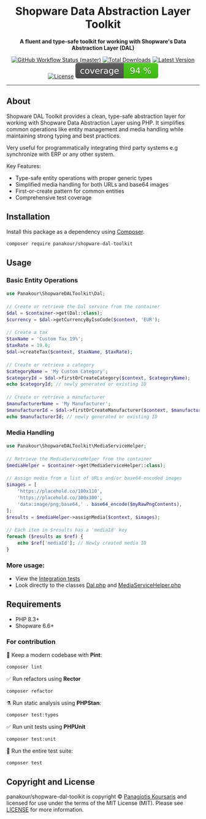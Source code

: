 # <h1 align="center">Shopware Data Abstraction Layer Toolkit</h1>

<p align="center">
    <strong>A fluent and type-safe toolkit for working with Shopware's Data Abstraction Layer (DAL)</strong>
</p>

<p align="center">
    <a href="https://github.com/panakour/shopware-dal-toolkit/actions"><img alt="GitHub Workflow Status (master)" src="https://github.com/panakour/shopware-dal-toolkit/actions/workflows/tests.yml/badge.svg"></a>
    <a href="https://packagist.org/packages/panakour/shopware-dal-toolkit"><img alt="Total Downloads" src="https://img.shields.io/packagist/dt/panakour/shopware-dal-toolkit"></a>
    <a href="https://packagist.org/packages/panakour/shopware-dal-toolkit"><img alt="Latest Version" src="https://img.shields.io/packagist/v/panakour/shopware-dal-toolkit"></a>
    <a href="https://packagist.org/packages/panakour/shopware-dal-toolkit"><img alt="License" src="https://img.shields.io/packagist/l/panakour/shopware-dal-toolkit"></a>
    <a href="./coverage-badge.svg"><img alt="Code Coverage Badge" src="./coverage-badge.svg"></a>
</p>

------

## About

Shopware DAL Toolkit provides a clean, type-safe abstraction layer for working with Shopware Data Abstraction Layer
using PHP. It simplifies common operations like entity management and media handling while maintaining strong typing and
best practices.

Very useful for programmatically integrating third party systems e.g synchronize with ERP or any other system.

Key Features:

- Type-safe entity operations with proper generic types
- Simplified media handling for both URLs and base64 images
- First-or-create pattern for common entities
- Comprehensive test coverage

## Installation

Install this package as a dependency using [Composer](https://getcomposer.org).

```bash
composer require panakour/shopware-dal-toolkit
```

## Usage

### Basic Entity Operations

```php
use Panakour\ShopwareDALToolkit\Dal;

// Create or retrieve the Dal service from the container
$dal = $container->get(Dal::class);
$currency = $dal->getCurrencyByIsoCode($context, 'EUR');

// Create a tax
$taxName = 'Custom Tax 19%';
$taxRate = 19.0;
$dal->createTax($context, $taxName, $taxRate);

// Create or retrieve a category
$categoryName = 'My Custom Category';
$categoryId = $dal->firstOrCreateCategory($context, $categoryName);
echo $categoryId; // newly generated or existing ID

// Create or retrieve a manufacturer
$manufacturerName = 'My Manufacturer';
$manufacturerId = $dal->firstOrCreateManufacturer($context, $manufacturerName);
echo $manufacturerId; // newly generated or existing ID
```

### Media Handling

```php
use Panakour\ShopwareDALToolkit\MediaServiceHelper;

// Retrieve the MediaServiceHelper from the container
$mediaHelper = $container->get(MediaServiceHelper::class);

// Assign media from a list of URLs and/or base64-encoded images
$images = [
    'https://placehold.co/100x110',
    'https://placehold.co/300x300',
    'data:image/png;base64,' . base64_encode($myRawPngContents),
];
$results = $mediaHelper->assignMedia($context, $images);

// Each item in $results has a 'mediaId' key
foreach ($results as $ref) {
    echo $ref['mediaId']; // Newly created media ID
}

```
### More usage:
- View the [Integration tests](tests/Integration)
- Look directly to the classes [Dal.php](src/Dal.php) and [MediaServiceHelper.php](src/MediaServiceHelper.php)

## Requirements

- PHP 8.3+
- Shopware 6.6+


### For contribution

🧹 Keep a modern codebase with **Pint**:

```bash
composer lint
```

✅ Run refactors using **Rector**

```bash
composer refactor
```

⚗️ Run static analysis using **PHPStan**:

```bash
composer test:types
```

✅ Run unit tests using **PHPUnit**

```bash
composer test:unit
```

🚀 Run the entire test suite:

```bash
composer test
```

## Copyright and License

panakour/shopware-dal-toolkit is copyright © [Panagiotis Koursaris](mailto:panakourweb@gmail.com)
and licensed for use under the terms of the
MIT License (MIT). Please see [LICENSE](LICENSE) for more information.
